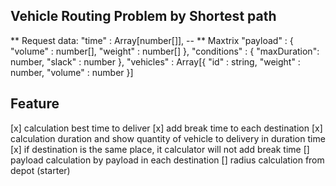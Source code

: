 ## Vehicle Routing Problem by Shortest path  

** Request data: 
	"time" : Array[number[]], -- ** Maxtrix
		"payload" : {
			"volume" : number[],
      "weight" : number[]
		},
	"conditions" : {
		"maxDuration": number,
		"slack" : number 
	},
	"vehicles" : Array[{
		"id" : string,
		"weight" : number,
		"volume" : number
	}]

## Feature
[x] calculation best time to deliver 
[x] add break time to each destination
[x] calculation duration and show quantity of vehicle to delivery in duration time  
[x] if destination is the same place, it calculator will not add break time
[] payload calculation by payload in each destination
[] radius calculation from depot (starter)
